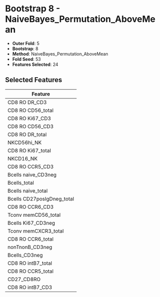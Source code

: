 # Bootstrap 8 - NaiveBayes_Permutation_AboveMean

- **Outer Fold**: 5
- **Bootstrap**: 8
- **Method**: NaiveBayes_Permutation_AboveMean
- **Fold Seed**: 53
- **Features Selected**: 24

## Selected Features

| Feature |
|---------|
| CD8 RO DR_CD3 |
| CD8 RO CD56_total |
| CD8  RO Ki67_CD3 |
| CD8 RO CD56_CD3 |
| CD8 RO DR_total |
| NKCD56hi_NK |
| CD8 RO Ki67_total |
| NKCD16_NK |
| CD8 RO CCR5_CD3 |
| Bcells naive_CD3neg |
| Bcells_total |
| Bcells naive_total |
| Bcells CD27posIgDneg_total |
| CD8 RO CCR6_CD3 |
| Tconv memCD56_total |
| Bcells Ki67_CD3neg |
| Tconv memCXCR3_total |
| CD8 RO CCR6_total |
| nonTnonB_CD3neg |
| Bcells_CD3neg |
| CD8 RO intB7_total |
| CD8 RO CCR5_total |
| CD27_CD8RO |
| CD8 RO intB7_CD3 |
